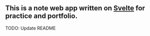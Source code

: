 ## This is a note web app written on [Svelte](https://svelte.dev) for practice and portfolio.

TODO: Update README